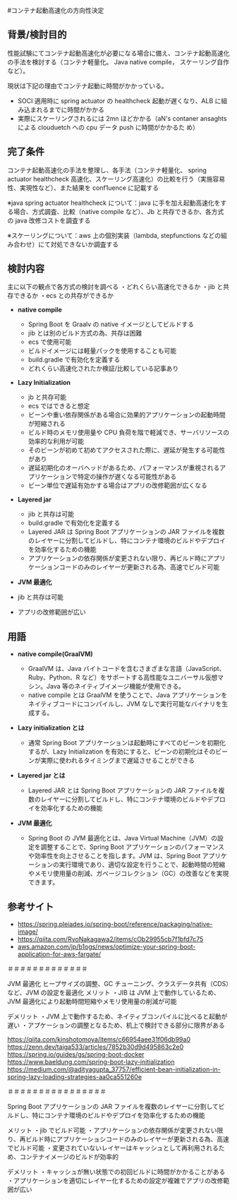 #コンテナ起動高速化の方向性決定

## 背景/検討目的

性能試験にてコンテナ起動高速化が必要になる場合に備え、コンテナ起動高速化の手法を検討する（コンテナ軽量化。 Java native compile， スケーリング自作など）。

現状は下記の理由でコンテナ起動に時間がかかっている。

- SOCI 適用時に spring actuator の healthcheck 起動が遅くなり、ALB に組み込まれるまでに時間がかかる
- 実際にスケーリングされるには 2mn ほどかかる（aN's contaner ansaghts による clouduetch への cpu データ push に時間がかかるた
  め）

## 完了条件

コンテナ起動高速化の手法を整理し、各手法（コンテナ軽量化、 spring actuator healthcheck 高速化、スケーリング高速化）の比較を行う（実施容易性、実現性など）、また結果を conf1uence に記載する

※java spring actuator healthcheck について：java に手を加え起動高速化をする場合、方式調査、比較（native compile など）、Jb と共存できるか、各方式の java 改修コストを調査する

※スケーリングについて：aws 上の個別実装（lambda, stepfunctions などの組み合わせ）にて対処できないか調査する

## 検討内容

主に以下の観点で各方式の検討を調べる
・どれくらい高速化できるか
・jib と共存できるか
・ecs との共存ができるか

- **native compile**

  - Spring Boot を Graalv の native イメージとしてビルドする
  - jib とは別のビルド方式の為、共存は困難
  - ecs で使用可能
  - ビルドイメージには軽量パックを使用することも可能
  - build.gradle で有効化を定義する
  - どれくらい高速化されたか検証/比較している記事あり

- **Lazy Initialization**

  - jb と共存可能
  - ecs ではできると想定
  - ビーンや重い依存関係がある場合に効果的アプリケーションの起動時間が短縮される
  - ビルド時のメモリ使用量や CPU 負荷を階で軽減でき、サーバリソースの効率的な利用が可能
  - そのビーンが初めて初めてアクセスされた際に、遅延が発生する可能性があり
  - 遅延初期化のオーバヘッドがあるため、パフォーマンスが重視されるアプリケーションで特定の操作が遅くなる可能性がある
  - ビーン単位で遅延有効かする場合はアプリの改修範囲が広くなる

- **Layered jar**

  - jib と共存は可能
  - build.gradle で有効化を定義する
  - Layered JAR は Spring Boot アプリケーションの JAR ファイルを複数のレイヤーに分割してビルドし、特にコンテナ環境のビルドやデプロイを効率化するための機能
  - アプリケーションの依存関係が変更されない限り、再ビルド時にアプリケーションコードのみのレイヤーが更新される為、高速でビルド可能

- **JVM 最適化**
- jib と共存は可能
- アプリの改修範囲が広い

## 用語

- **native compile(GraalVM)**

  - GraalVM は、Java バイトコードを含むさまざまな言語（JavaScript、Ruby、Python、R など）をサポートする高性能なユニバーサル仮想マシン。Java 等のネイティブイメージ機能が使用できる。
  - native compile とは GraalVM を使うことで、Java アプリケーションをネイティブコードにコンパイルし、JVM なしで実行可能なバイナリを生成する。

- **Lazy initialization とは**

  - 通常 Spring Boot アプリケーションは起動時にすべてのビーンを初期化するが、Lazy Initialization を有効にすると、ピーンの初期化はそのビーンが実際に使われるタイミングまで遅延させることができる

- **Layered jar とは**

  - Layered JAR とは Spring Boot アプリケーションの JAR ファイルを複数のレイヤーに分割してビルドし、特にコンテナ環境のビルドやデプロイを効率化するための機能

- **JVM 最適化**
  - Spring Boot の JVM 最適化とは、Java Virtual Machine（JVM）の設定を調整することで、Spring Boot アプリケーションのパフォーマンスや効率性を向上させることを指します。JVM は、Spring Boot アプリケーションの実行環境であり、適切な設定を行うことで、起動時間の短縮やメモリ使用量の削減、ガベージコレクション（GC）の改善などを実現できます。

## 参考サイト

- https://spring.pleiades.io/spring-boot/reference/packaging/native-image/
- https://qiita.com/RyoNakagawa2/items/cOb29955cb7f1bfd7c75
- [aws.amazon.com/jp/b1ogs/news/optimize-your-spring-boot-application-for-aws-fargate/](https://aws.amazon.com/jp/blogs/news/optimize-your-spring-boot-application-for-aws-fargate/)

＃＃＃＃＃＃＃＃＃＃＃＃＃

JVM 最適化
ヒープサイズの調整、GC チューニング、クラスデータ共有（CDS）など、JVM の設定を最適化
メリット
・JIB は JVM 上で動作しているため、JVM 最適化により起動時間短縮やメモリ使用量の削減が可能

デメリット
・JVM 上で動作するため、ネイティブコンパイルに比べると起動が遅い
・アプケーションの調整となるため、机上で検討できる部分に限界がある

https://qiita.com/kinshotomoya/items/c66954aee31f06db99a0
https://zenn.dev/taiga533/articles/7852b30d9d495863c2e0
https://spring.io/guides/gs/spring-boot-docker
https://www.baeldung.com/spring-boot-lazy-initialization
https://medium.com/@adityagupta_37757/efficient-bean-initialization-in-spring-lazy-loading-strategies-aa0ca551260e

＃＃＃＃＃＃＃＃＃＃＃＃＃＃＃＃

Spring Boot アプリケーションの JAR ファイルを複数のレイヤーに分割してビルドし、特にコンテナ環境のビルドやデプロイを効率化するための機能

メリット
・jib でビルド可能
・アプリケーションの依存関係が変更されない限り、再ビルド時にアプリケーショシコードのみのレイヤーが更新される為、高速でビルド可能
・変更されていないレイヤーはキャッシュとして再利用されるため、コンテナイメージのビルドが効率的

デメリット
・キャッシュが無い状態での初回ビルドに時間がかかることがある
・アプリケーションを適切にレイヤー化するための設定が複雑でアプリの改修範囲が広い
